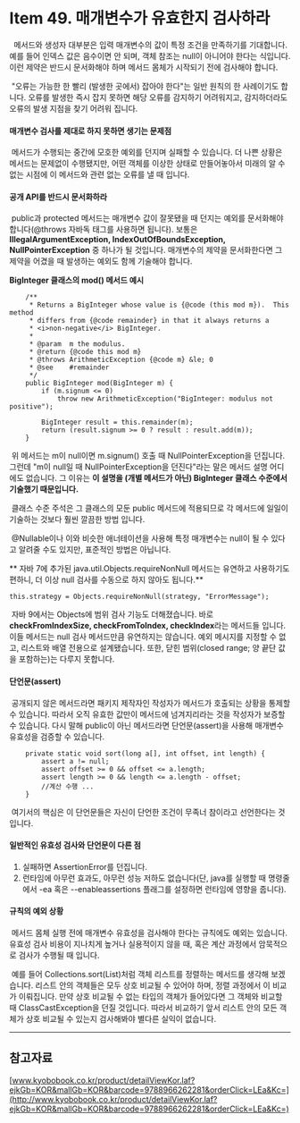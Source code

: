 # Item 49. 매개변수가 유효한지 검사하라

  메서드와 생성자 대부분은 입력 매개변수의 값이 특정 조건을 만족하기를 기대합니다. 예를 들어 인덱스 값은 음수이면 안 되며, 객체 참조는 null이 아니어야 한다는 식입니다. 이런 제약은 반드시 문서화해야 하며 메서드 몸체가 시작되기 전에 검사해야 합니다.

 "오류는 가능한 한 빨리 (발생한 곳에서) 잡아야 한다"는 일반 원칙의 한 사례이기도 합니다. 오류를 발생한 즉시 잡지 못하면 해당 오류를 감지하기 어려워지고, 감지하더라도 오류의 발생 지점을 찾기 어려워 집니다.

#### 매개변수 검사를 제대로 하지 못하면 생기는 문제점

 메서드가 수행되는 중간에 모호한 예외를 던지며 실패할 수 있습니다. 더 나쁜 상황은 메서드는 문제없이 수행됐지만, 어떤 객체를 이상한 상태로 만들어놓아서 미래의 알 수 없는 시점에 이 메서드와 관련 없는 오류를 낼 때 입니다.

#### 공개 API를 반드시 문서화하라

 public과 protected 메서드는 매개변수 값이 잘못됐을 때 던지는 예외를 문서화해야 합니다(@throws 자바독 태그를 사용하면 됩니다). 보통은 **IllegalArgumentException, IndexOutOfBoundsException, NullPointerException** 중 하나가 될 것입니다. 매개변수의 제약을 문서화한다면 그 제약을 어겼을 때 발생하는 예외도 함께 기술해야 합니다.

**BigInteger 클래스의 mod() 메서드 예시**

```
    /**
     * Returns a BigInteger whose value is {@code (this mod m}).  This method
     * differs from {@code remainder} in that it always returns a
     * <i>non-negative</i> BigInteger.
     *
     * @param  m the modulus.
     * @return {@code this mod m}
     * @throws ArithmeticException {@code m} &le; 0
     * @see    #remainder
     */
    public BigInteger mod(BigInteger m) {
        if (m.signum <= 0)
            throw new ArithmeticException("BigInteger: modulus not positive");

        BigInteger result = this.remainder(m);
        return (result.signum >= 0 ? result : result.add(m));
    }
```

 위 메서드는 m이 null이면 m.signum() 호출 때 NullPointerException을 던집니다. 그런데 "m이 null일 때 NullPointerException을 던진다"라는 말은 메서드 설명 어디에도 없습니다. 그 이유는 **이 설명을 (개별 메서드가 아닌) BigInteger 클래스 수준에서 기술했기 때문입니다.**

 클래스 수준 주석은 그 클래스의 모둔 public 메서드에 적용되므로 각 메서드에 일일이 기술하는 것보다 훨씬 깔끔한 방법 입니다.

 @Nullable이나 이와 비슷한 애너테이션을 사용해 특정 매개변수는 null이 될 수 있다고 알려줄 수도 있지만, 표준적인 방법은 아닙니다.

** 자바 7에 추가된 java.util.Objects.requireNonNull 메서드는 유연하고 사용하기도 편하니, 더 이상 null 검사를 수동으로 하지 않아도 됩니다.**

```
this.strategy = Objects.requireNonNull(strategy, "ErrorMessage");
```

 자바 9에서는 Objects에 범위 검사 기능도 더해졌습니다. 바로 **checkFromIndexSize, checkFromToIndex, checkIndex**라는 메서드들 입니다. 이들 메서드는 null 검사 메서드만큼 유연하지는 않습니다. 예외 메시지를 지정할 수 없고, 리스트와 배열 전용으로 설계됐습니다. 또한, 닫힌 범위(closed range; 양 끝단 값을 포함하는)는 다루지 못합니다.

#### 단언문(assert)

 공개되지 않은 메서드라면 패키지 제작자인 작성자가 메서드가 호출되는 상황을 통제할 수 있습니다. 따라서 오직 유효한 값만이 메서드에 넘겨지리라는 것을 작성자가 보증할 수 있습니다. 다시 말해 public이 아닌 메서드라면 단언문(assert)을 사용해 매개변수 유효성을 검증할 수 있습니다.

```
    private static void sort(long a[], int offset, int length) {
        assert a != null;
        assert offset >= 0 && offset <= a.length;
        assert length >= 0 && length <= a.length - offset;
        //계산 수행 ...
    }
```

 여기서의 핵심은 이 단언문들은 자신이 단언한 조건이 무족너 참이라고 선언한다는 것입니다.

#### 일반적인 유효성 검사와 단언문이 다른 점

1.  실패하면 AssertionError를 던집니다.
2.  런타임에 아무런 효과도, 아무런 성능 저하도 없습니다(단, java를 실행할 때 명령줄에서 -ea 혹은 --enableassertions 플래그를 설정하면 런타임에 영향을 줍니다).

#### 규칙의 예외 상황

 메서드 몸체 실행 전에 매개변수 유효성을 검사해야 한다는 규칙에도 예외는 있습니다. 유효성 검사 비용이 지나치게 높거나 실용적이지 않을 때, 혹은 계산 과정에서 암묵적으로 검사가 수행될 때 입니다.

 예를 들어 Collections.sort(List)처럼 객체 리스트를 정렬하는 메서드를 생각해 보겠습니다. 리스트 안의 객체들은 모두 상호 비교될 수 있어야 하며, 정렬 과정에서 이 비교가 이뤄집니다. 만약 상호 비교될 수 없는 타입의 객체가 들어있다면 그 객체와 비교할 때 ClassCastException을 던질 것입니다. 따라서 비교하기 앞서 리스트 안의 모든 객체가 상호 비교될 수 있는지 검사해봐야 별다른 실익이 없습니다.

---

## 참고자료

[www.kyobobook.co.kr/product/detailViewKor.laf?ejkGb=KOR&mallGb=KOR&barcode=9788966262281&orderClick=LEa&Kc=](http://www.kyobobook.co.kr/product/detailViewKor.laf?ejkGb=KOR&mallGb=KOR&barcode=9788966262281&orderClick=LEa&Kc=)
